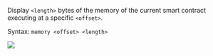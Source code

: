 Display `<length>` bytes of the memory of the current smart contract executing at a specific `<offset>`.

Syntax: `memory <offset> <length>`

![](../../imgs/memory.png)
